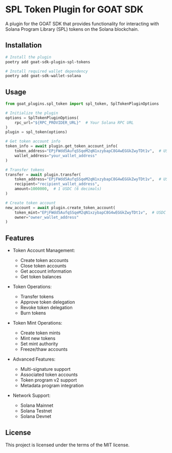 # SPL Token Plugin for GOAT SDK

A plugin for the GOAT SDK that provides functionality for interacting with Solana Program Library (SPL) tokens on the Solana blockchain.

## Installation

```bash
# Install the plugin
poetry add goat-sdk-plugin-spl-tokens

# Install required wallet dependency
poetry add goat-sdk-wallet-solana
```

## Usage

```python
from goat_plugins.spl_token import spl_token, SplTokenPluginOptions

# Initialize the plugin
options = SplTokenPluginOptions(
    rpc_url="${RPC_PROVIDER_URL}"  # Your Solana RPC URL
)
plugin = spl_token(options)

# Get token account info
token_info = await plugin.get_token_account_info(
    token_address="EPjFWdd5AufqSSqeM2qN1xzybapC8G4wEGGkZwyTDt1v",  # USDC
    wallet_address="your_wallet_address"
)

# Transfer tokens
transfer = await plugin.transfer(
    token_address="EPjFWdd5AufqSSqeM2qN1xzybapC8G4wEGGkZwyTDt1v",  # USDC
    recipient="recipient_wallet_address",
    amount=1000000,  # 1 USDC (6 decimals)
)

# Create token account
new_account = await plugin.create_token_account(
    token_mint="EPjFWdd5AufqSSqeM2qN1xzybapC8G4wEGGkZwyTDt1v",  # USDC
    owner="owner_wallet_address"
)
```

## Features

- Token Account Management:
  - Create token accounts
  - Close token accounts
  - Get account information
  - Get token balances
  
- Token Operations:
  - Transfer tokens
  - Approve token delegation
  - Revoke token delegation
  - Burn tokens
  
- Token Mint Operations:
  - Create token mints
  - Mint new tokens
  - Set mint authority
  - Freeze/thaw accounts
  
- Advanced Features:
  - Multi-signature support
  - Associated token accounts
  - Token program v2 support
  - Metadata program integration
  
- Network Support:
  - Solana Mainnet
  - Solana Testnet
  - Solana Devnet

## License

This project is licensed under the terms of the MIT license.
